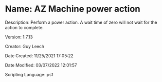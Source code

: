 ﻿# Name: AZ Machine power action

Description: Perform a power action.
A wait time of zero will not wait for the action to complete.

Version: 1.7.13

Creator: Guy Leech

Date Created: 11/25/2021 17:05:22

Date Modified: 03/07/2022 12:01:57

Scripting Language: ps1

